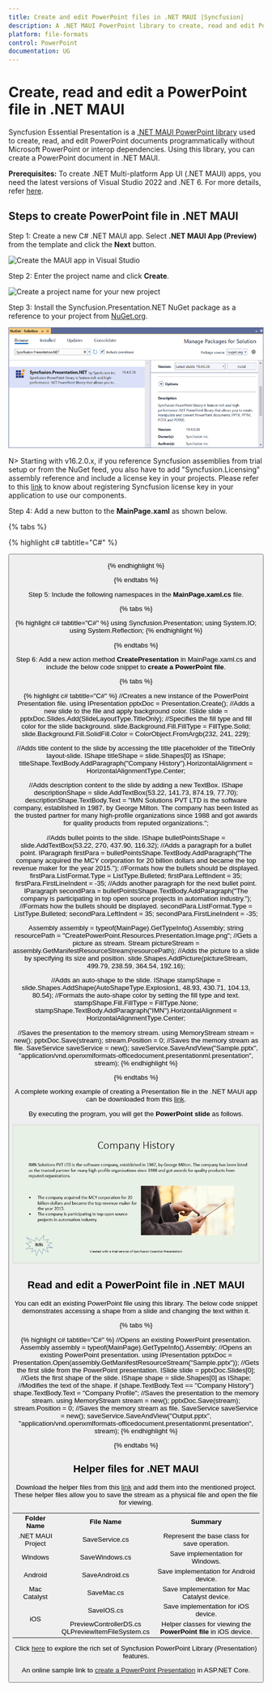 ```yaml
---
title: Create and edit PowerPoint files in .NET MAUI |Syncfusion|
description: A .NET MAUI PowerPoint library to create, read and edit PowerPoint files in .NET MAUI applications. Supports text, shape, chart, table and combine PowerPoints.
platform: file-formats
control: PowerPoint
documentation: UG
---
```

# Create, read and edit a PowerPoint file in .NET MAUI

Syncfusion Essential Presentation is a [.NET MAUI PowerPoint library](https://www.syncfusion.com/powerpoint-framework/maui/powerpoint-library) used to create, read, and edit PowerPoint documents programmatically without Microsoft PowerPoint or interop dependencies. Using this library, you can create a PowerPoint document in .NET MAUI.

**Prerequisites:**
To create .NET Multi-platform App UI (.NET MAUI) apps, you need the latest versions of Visual Studio 2022 and .NET 6. For more details, refer [here](https://docs.microsoft.com/en-us/dotnet/maui/get-started/installation).

## Steps to create PowerPoint file in .NET MAUI

Step 1: Create a new C# .NET MAUI app. Select **.NET MAUI App (Preview)** from the template and click the **Next** button.

![Create the MAUI app in Visual Studio](Workingwith_MAUI/Create_Project.png)

Step 2: Enter the project name and click **Create**.

![Create a project name for your new project](Workingwith_MAUI/Configure.png)

Step 3: Install the Syncfusion.Presentation.NET NuGet package as a reference to your project from [NuGet.org](https://www.nuget.org/).

![Install the Presentation .NET NuGet package](Workingwith_MAUI/Install_Nuget.png)

N> Starting with v16.2.0.x, if you reference Syncfusion assemblies from trial setup or from the NuGet feed, you also have to add "Syncfusion.Licensing" assembly reference and include a license key in your projects. Please refer to this [link](https://help.syncfusion.com/common/essential-studio/licensing/overview) to know about registering Syncfusion license key in your application to use our components.

Step 4: Add a new button to the **MainPage.xaml** as shown below.

{% tabs %}

{% highlight c# tabtitle="C#" %}

<ContentPage xmlns="http://schemas.microsoft.com/dotnet/2021/maui"
             xmlns:x="http://schemas.microsoft.com/winfx/2009/xaml"
             x:Class="CreatePowerPoint.MainPage"
             BackgroundColor="{DynamicResource SecondaryColor}">
    <ScrollView>
        <Grid RowSpacing="25" RowDefinitions="Auto,Auto,Auto,Auto,*"
              Padding="{OnPlatform iOS='30,60,30,30', Default='30'}">
            <Button 
                Text="Create Presentation"
                FontAttributes="Bold"
                Grid.Row="0"
                SemanticProperties.Hint="Creates Presentation you click"
                Clicked="CreatePresentation"
                HorizontalOptions="Center" />
        </Grid>
    </ScrollView>
</ContentPage>

{% endhighlight %}

{% endtabs %}

Step 5: Include the following namespaces in the **MainPage.xaml.cs** file.

{% tabs %}

{% highlight c# tabtitle="C#" %}
using Syncfusion.Presentation;
using System.IO;
using System.Reflection;
{% endhighlight %}

{% endtabs %}

Step 6: Add a new action method **CreatePresentation** in MainPage.xaml.cs and include the below code snippet to **create a PowerPoint file**.

{% tabs %}

{% highlight c# tabtitle="C#" %}
//Creates a new instance of the PowerPoint Presentation file.
using IPresentation pptxDoc = Presentation.Create();
//Adds a new slide to the file and apply background color.
ISlide slide = pptxDoc.Slides.Add(SlideLayoutType.TitleOnly);
//Specifies the fill type and fill color for the slide background.
slide.Background.Fill.FillType = FillType.Solid;
slide.Background.Fill.SolidFill.Color = ColorObject.FromArgb(232, 241, 229);

//Adds title content to the slide by accessing the title placeholder of the TitleOnly layout-slide.
IShape titleShape = slide.Shapes[0] as IShape;
titleShape.TextBody.AddParagraph("Company History").HorizontalAlignment = HorizontalAlignmentType.Center;

//Adds description content to the slide by adding a new TextBox.
IShape descriptionShape = slide.AddTextBox(53.22, 141.73, 874.19, 77.70);
descriptionShape.TextBody.Text = "IMN Solutions PVT LTD is the software company, established in 1987, by George Milton. The company has been listed as the trusted partner for many high-profile organizations since 1988 and got awards for quality products from reputed organizations.";

//Adds bullet points to the slide.
IShape bulletPointsShape = slide.AddTextBox(53.22, 270, 437.90, 116.32);
//Adds a paragraph for a bullet point.
IParagraph firstPara = bulletPointsShape.TextBody.AddParagraph("The company acquired the MCY corporation for 20 billion dollars and became the top revenue maker for the year 2015.");
//Formats how the bullets should be displayed.
firstPara.ListFormat.Type = ListType.Bulleted;
firstPara.LeftIndent = 35;
firstPara.FirstLineIndent = -35;
//Adds another paragraph for the next bullet point.
IParagraph secondPara = bulletPointsShape.TextBody.AddParagraph("The company is participating in top open source projects in automation industry.");
//Formats how the bullets should be displayed.
secondPara.ListFormat.Type = ListType.Bulleted;
secondPara.LeftIndent = 35;
secondPara.FirstLineIndent = -35;

Assembly assembly = typeof(MainPage).GetTypeInfo().Assembly;
string resourcePath = "CreatePowerPoint.Resources.Presentation.Image.png";
//Gets a picture as stream.
Stream pictureStream = assembly.GetManifestResourceStream(resourcePath);
//Adds the picture to a slide by specifying its size and position.
slide.Shapes.AddPicture(pictureStream, 499.79, 238.59, 364.54, 192.16);

//Adds an auto-shape to the slide.
IShape stampShape = slide.Shapes.AddShape(AutoShapeType.Explosion1, 48.93, 430.71, 104.13, 80.54);
//Formats the auto-shape color by setting the fill type and text.
stampShape.Fill.FillType = FillType.None;
stampShape.TextBody.AddParagraph("IMN").HorizontalAlignment = HorizontalAlignmentType.Center;

//Saves the presentation to the memory stream.
using MemoryStream stream = new();
pptxDoc.Save(stream);
stream.Position = 0;
//Saves the memory stream as file.
SaveService saveService = new();
saveService.SaveAndView("Sample.pptx", "application/vnd.openxmlformats-officedocument.presentationml.presentation", stream);
{% endhighlight %}

{% endtabs %}

A complete working example of creating a Presentation file in the .NET MAUI app can be downloaded from this [link](https://www.syncfusion.com/downloads/support/directtrac/general/ze/CreatePowerPoint-472985326.zip).

By executing the program, you will get the **PowerPoint slide** as follows.

![MAUI output PowerPoint slide](Workingwith_MAUI/GettingStartedSample.png)

## Read and edit a PowerPoint file in .NET MAUI

You can edit an existing PowerPoint file using this library. The below code snippet demonstrates accessing a shape from a slide and changing the text within it.

{% tabs %}

{% highlight c# tabtitle="C#" %}
//Opens an existing PowerPoint presentation.
Assembly assembly = typeof(MainPage).GetTypeInfo().Assembly;
//Opens an existing PowerPoint presentation.
using IPresentation pptxDoc = Presentation.Open(assembly.GetManifestResourceStream("Sample.pptx"));
//Gets the first slide from the PowerPoint presentation.
ISlide slide = pptxDoc.Slides[0];
//Gets the first shape of the slide.
IShape shape = slide.Shapes[0] as IShape;
//Modifies the text of the shape.
if (shape.TextBody.Text == "Company History")
    shape.TextBody.Text = "Company Profile";
//Saves the presentation to the memory stream.
using MemoryStream stream = new();
pptxDoc.Save(stream);
stream.Position = 0;
//Saves the memory stream as file.
SaveService saveService = new();
saveService.SaveAndView("Output.pptx", "application/vnd.openxmlformats-officedocument.presentationml.presentation", stream);
{% endhighlight %}

{% endtabs %}

## Helper files for .NET MAUI

Download the helper files from this [link](https://www.syncfusion.com/downloads/support/directtrac/general/ze/HelperFiles_Presentation-1440845842.zip) and add them into the mentioned project. These helper files allow you to save the stream as a physical file and open the file for viewing.

<table>
  <tr>
  <td>
    <b>Folder Name</b>
  </td>
  <td>
    <b>File Name</b>
  </td>
  <td>
    <b>Summary</b>
  </td>
  </tr>
  <tr>
  <td>
    .NET MAUI Project
  </td>
  <td>
    SaveService.cs
  </td>
  <td>Represent the base class for save operation.
  </td>
  </tr>
  <tr>
  <td>
    Windows
  </td>
  <td>
    SaveWindows.cs
  </td>
  <td>Save implementation for Windows.
  </td>
  </tr>
  <tr>
  <td>
    Android
  </td>
  <td>
    SaveAndroid.cs
  </td>
  <td>Save implementation for Android device.
  </td>
  </tr>
  <tr>
  <td>
    Mac Catalyst
  </td>
  <td>
    SaveMac.cs
  </td>
  <td>Save implementation for Mac Catalyst device.
  </td>
  </tr>
  <tr>
  <td rowspan="2">
    iOS
  </td>
  <td>
    SaveIOS.cs
  </td>
  <td>
    Save implementation for iOS device.
  </td>
  </tr>
  <tr>
  <td>
    PreviewControllerDS.cs<br/>QLPreviewItemFileSystem.cs
  </td>
  <td>
    Helper classes for viewing the <b>PowerPoint file</b> in iOS device.
  </td>
  </tr>
</table>

Click [here](https://www.syncfusion.com/document-processing/powerpoint-framework/maui) to explore the rich set of Syncfusion PowerPoint Library (Presentation) features. 

An online sample link to [create a PowerPoint Presentation](https://ej2.syncfusion.com/aspnetcore/PowerPoint/Default#/material3) in ASP.NET Core. 
